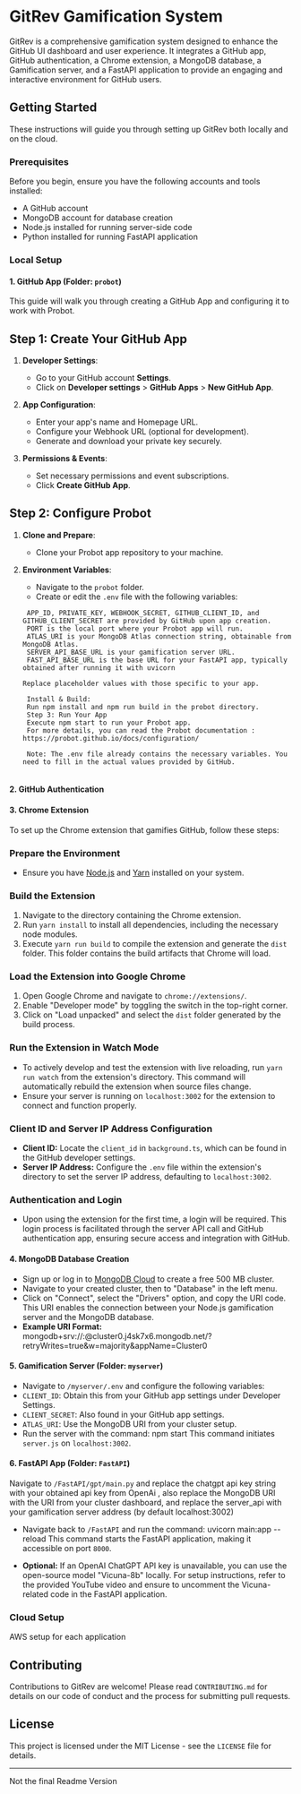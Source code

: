 # GitRev Gamification System

GitRev is a comprehensive gamification system designed to enhance the GitHub UI dashboard and user experience. It integrates a GitHub app, GitHub authentication, a Chrome extension, a MongoDB database, a Gamification server, and a FastAPI application to provide an engaging and interactive environment for GitHub users.

## Getting Started

These instructions will guide you through setting up GitRev both locally and on the cloud.

### Prerequisites

Before you begin, ensure you have the following accounts and tools installed:
- A GitHub account
- MongoDB account for database creation
- Node.js installed for running server-side code
- Python installed for running FastAPI application

### Local Setup

#### 1. GitHub App (Folder: `probot`)


This guide will walk you through creating a GitHub App and configuring it to work with Probot.

## Step 1: Create Your GitHub App

1. **Developer Settings**:
   - Go to your GitHub account **Settings**.
   - Click on **Developer settings** > **GitHub Apps** > **New GitHub App**.

2. **App Configuration**:
   - Enter your app's name and Homepage URL.
   - Configure your Webhook URL (optional for development).
   - Generate and download your private key securely.

3. **Permissions & Events**:
   - Set necessary permissions and event subscriptions.
   - Click **Create GitHub App**.

## Step 2: Configure Probot

1. **Clone and Prepare**:
   - Clone your Probot app repository to your machine.

2. **Environment Variables**:
   - Navigate to the `probot` folder.
   - Create or edit the `.env` file with the following variables:

   ```env
    APP_ID, PRIVATE_KEY, WEBHOOK_SECRET, GITHUB_CLIENT_ID, and GITHUB_CLIENT_SECRET are provided by GitHub upon app creation.
    PORT is the local port where your Probot app will run.
    ATLAS_URI is your MongoDB Atlas connection string, obtainable from MongoDB Atlas.
    SERVER_API_BASE_URL is your gamification server URL.
    FAST_API_BASE_URL is the base URL for your FastAPI app, typically obtained after running it with uvicorn

   Replace placeholder values with those specific to your app.

    Install & Build:
    Run npm install and npm run build in the probot directory.
    Step 3: Run Your App
    Execute npm start to run your Probot app.
    For more details, you can read the Probot documentation : https://probot.github.io/docs/configuration/

    Note: The .env file already contains the necessary variables. You need to fill in the actual values provided by GitHub.


#### 2. GitHub Authentication

#### 3. Chrome Extension

To set up the Chrome extension that gamifies GitHub, follow these steps:

### Prepare the Environment
- Ensure you have [Node.js](https://nodejs.org/) and [Yarn](https://yarnpkg.com/) installed on your system.

### Build the Extension
1. Navigate to the directory containing the Chrome extension.
2. Run `yarn install` to install all dependencies, including the necessary node modules.
3. Execute `yarn run build` to compile the extension and generate the `dist` folder. This folder contains the build artifacts that Chrome will load.

### Load the Extension into Google Chrome
1. Open Google Chrome and navigate to `chrome://extensions/`.
2. Enable "Developer mode" by toggling the switch in the top-right corner.
3. Click on "Load unpacked" and select the `dist` folder generated by the build process.

### Run the Extension in Watch Mode
- To actively develop and test the extension with live reloading, run `yarn run watch` from the extension's directory. This command will automatically rebuild the extension when source files change.
- Ensure your server is running on `localhost:3002` for the extension to connect and function properly.

### Client ID and Server IP Address Configuration
- **Client ID:** Locate the `client_id` in `background.ts`, which can be found in the GitHub developer settings.
- **Server IP Address:** Configure the `.env` file within the extension's directory to set the server IP address, defaulting to `localhost:3002`.

### Authentication and Login
- Upon using the extension for the first time, a login will be required. This login process is facilitated through the server API call and GitHub authentication app, ensuring secure access and integration with GitHub.


#### 4. MongoDB Database Creation
- Sign up or log in to [MongoDB Cloud](https://www.mongodb.com/products/platform/cloud) to create a free 500 MB cluster.
- Navigate to your created cluster, then to "Database" in the left menu.
- Click on "Connect", select the "Drivers" option, and copy the URI code. This URI enables the connection between your Node.js gamification server and the MongoDB database.
- **Example URI Format:**
mongodb+srv://<username>:<password>@cluster0.j4sk7x6.mongodb.net/?retryWrites=true&w=majority&appName=Cluster0

#### 5. Gamification Server (Folder: `myserver`)
- Navigate to `/myserver/.env` and configure the following variables:
- `CLIENT_ID`: Obtain this from your GitHub app settings under Developer Settings.
- `CLIENT_SECRET`: Also found in your GitHub app settings.
- `ATLAS_URI`: Use the MongoDB URI from your cluster setup.
- Run the server with the command:
npm start
This command initiates `server.js` on `localhost:3002`.

#### 6. FastAPI App (Folder: `FastAPI`)
Navigate to `/FastAPI/gpt/main.py` and replace the chatgpt api key string with your obtained api key from OpenAi , also replace the MongoDB URI with the URI from your cluster dashboard, and replace the server_api with your gamification server address (by default localhost:3002)

- Navigate back to `/FastAPI` and run the command:
uvicorn main:app --reload
This command starts the FastAPI application, making it accessible on port `8000`.

- **Optional:** If an OpenAI ChatGPT API key is unavailable, you can use the open-source model "Vicuna-8b" locally. For setup instructions, refer to the provided YouTube video and ensure to uncomment the Vicuna-related code in the FastAPI application.

### Cloud Setup

AWS setup for each application

## Contributing

Contributions to GitRev are welcome! Please read `CONTRIBUTING.md` for details on our code of conduct and the process for submitting pull requests.

## License

This project is licensed under the MIT License - see the `LICENSE` file for details.


-------------------------------------------------------------
Not the final Readme Version